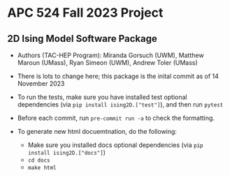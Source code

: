 # APC 524 Fall 2023 Project
## 2D Ising Model Software Package
- Authors (TAC-HEP Program): Miranda Gorsuch (UWM), Matthew Maroun (UMass), Ryan Simeon (UWM), Andrew Toler (UMass)

- There is lots to change here; this package is the inital commit as of 14 November 2023

- To run the tests, make sure you have installed test optional dependencies (via `pip install ising2D.["test"]`), and then run `pytest`

- Before each commit, run `pre-commit run -a` to check the formatting.

- To generate new html docuemtnation, do the following:
    - Make sure you installed docs optional dependencies (via `pip install ising2D.["docs"]`)
    - `cd docs`
    - `make html`
